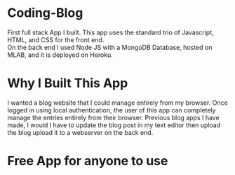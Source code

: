 
# Coding-Blog
First full stack App I built.  This app uses the standard trio of Javascript, HTML, and CSS for the front end.  
On the back end I used Node JS with a MongoDB Database, hosted on MLAB, and it is deployed on Heroku.   

# Why I Built This App
I wanted a blog website that I could manage entirely from my browser. Once logged in using local authentication, the user of this app can completely manage
the entries entirely from their browser.  Previous blog apps I have made, I would I have to update the blog post in my text editor then upload the blog
upload it to a webserver on the back end.  

# Free App for anyone to use
